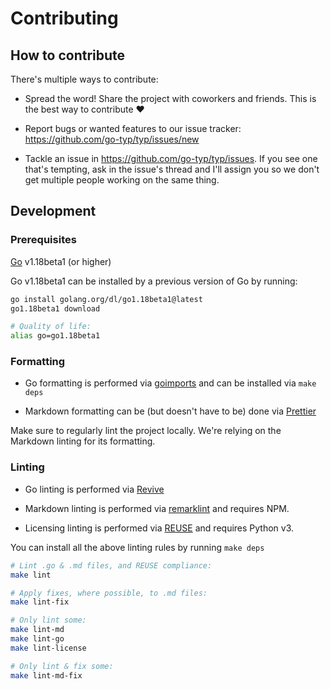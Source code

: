 <!--
SPDX-FileCopyrightText: 2022 Kalle Fagerberg

SPDX-License-Identifier: CC-BY-4.0
-->

# Contributing

## How to contribute

There's multiple ways to contribute:

- Spread the word! Share the project with coworkers and friends. This is the
  best way to contribute :heart:

- Report bugs or wanted features to our issue tracker:
  <https://github.com/go-typ/typ/issues/new>

- Tackle an issue in <https://github.com/go-typ/typ/issues>. If you see one
  that's tempting, ask in the issue's thread and I'll assign you so we don't get
  multiple people working on the same thing.

## Development

### Prerequisites

[Go](https://go.dev/) v1.18beta1 (or higher)

Go v1.18beta1 can be installed by a previous version of Go by running:

```sh
go install golang.org/dl/go1.18beta1@latest
go1.18beta1 download

# Quality of life:
alias go=go1.18beta1
```

### Formatting

- Go formatting is performed via [goimports](https://pkg.go.dev/golang.org/x/tools/cmd/goimports)
  and can be installed via `make deps`

- Markdown formatting can be (but doesn't have to be) done via [Prettier](https://prettier.io/)

Make sure to regularly lint the project locally. We're relying on the Markdown
linting for its formatting.

### Linting

- Go linting is performed via [Revive](https://revive.sh)

- Markdown linting is performed via [remarklint](https://github.com/remarkjs/remark-lint)
  and requires NPM.

- Licensing linting is performed via [REUSE](https://reuse.software/) and
  requires Python v3.

You can install all the above linting rules by running `make deps`

```sh
# Lint .go & .md files, and REUSE compliance:
make lint

# Apply fixes, where possible, to .md files:
make lint-fix

# Only lint some:
make lint-md
make lint-go
make lint-license

# Only lint & fix some:
make lint-md-fix
```
